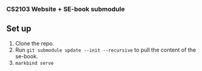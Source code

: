 ### CS2103 Website + SE-book submodule

## Set up
1. Clone the repo.
2. Run `git submodule update --init --recursive` to pull the content of the se-book.
3. `markbind serve`
